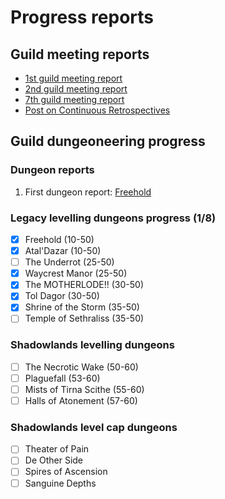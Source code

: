 # Progress reports

## Guild meeting reports

* [1st guild meeting report](fox-2021-07-07.md)
* [2nd guild meeting report](fox-2021-07-14.md)
* [7th guild meeting report](fox-2021-08-18.md)
* [Post on Continuous Retrospectives](../continuous-retrospectives.md)

## Guild dungeoneering progress

### Dungeon reports

1. First dungeon report: [Freehold](fox-2021-07-10.md)

### Legacy levelling dungeons progress (1/8)

- [x] Freehold (10-50)
- [x] Atal'Dazar (10-50)
- [ ] The Underrot (25-50)
- [x] Waycrest Manor (25-50)
- [x] The MOTHERLODE!! (30-50)
- [x] Tol Dagor (30-50)
- [x] Shrine of the Storm (35-50)
- [ ] Temple of Sethraliss (35-50)

### Shadowlands levelling dungeons

- [ ] The Necrotic Wake (50-60)
- [ ] Plaguefall (53-60)
- [ ] Mists of Tirna Scithe (55-60)
- [ ] Halls of Atonement (57-60)
            
### Shadowlands level cap dungeons
               
- [ ] Theater of Pain
- [ ] De Other Side
- [ ] Spires of Ascension
- [ ] Sanguine Depths
